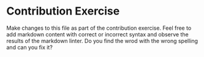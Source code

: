 # Contribution Exercise

Make changes to this file as part of the contribution exercise. Feel free to add markdown content with correct or incorrect syntax and observe the results of the markdown linter. Do you find the wrod with the wrong spelling and can you fix it?
